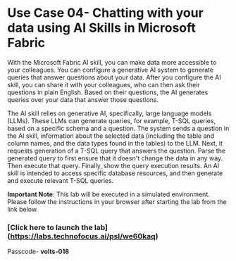 # Use Case 04- Chatting with your data using AI Skills in Microsoft Fabric

With the Microsoft Fabric AI skill, you can make data more accessible to
your colleagues. You can configure a generative AI system to generate
queries that answer questions about your data. After you configure the
AI skill, you can share it with your colleagues, who can then ask their
questions in plain English. Based on their questions, the AI generates
queries over your data that answer those questions.

The AI skill relies on generative AI, specifically, large language
models (LLMs). These LLMs can generate queries, for example, T-SQL
queries, based on a specific schema and a question. The system sends a
question in the AI skill, information about the selected data (including
the table and column names, and the data types found in the tables) to
the LLM. Next, it requests generation of a T-SQL query that answers the
question. Parse the generated query to first ensure that it doesn't
change the data in any way. Then execute that query. Finally, show the
query execution results. An AI skill is intended to access specific
database resources, and then generate and execute relevant T-SQL
queries.

**Important Note**: This lab will be executed in a simulated environment. Please follow the instructions in your browser after starting the lab from the link below. 

### [Click here to launch the lab] (https://labs.technofocus.ai/psl/we60kaq)

Passcode- **volts-018**


